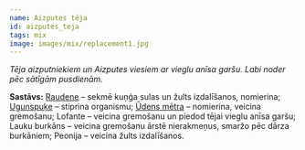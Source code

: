 ```yaml
---
name: Aizputes tēja
id: aizputes_teja
tags: mix
image: images/mix/replacement1.jpg
---
```

*Tēja aizputniekiem un Aizputes viesiem ar vieglu anīsa garšu. Labi noder pēc sātīgām pusdienām.*

**Sastāvs:**
<a href="https://www.danga.lv/mono/#raudene">Raudene</a> – sekmē kuņģa sulas un žults izdalīšanos, nomierina;
<a href="https://www.danga.lv/mono/#ugunspuke">Ugunspuķe</a> – stiprina organismu;
<a href="https://www.danga.lv/mono/#udens_piparmetra">Ūdens mētra</a> – nomierina, veicina gremošanu;
Lofante – veicina gremošanu un piedod tējai vieglu anīsa garšu;
Lauku burkāns – veicina gremošanu ārstē nierakmeņus, smaržo pēc dārza burkāniem;
Peonija – veicina žults izdalīšanos.